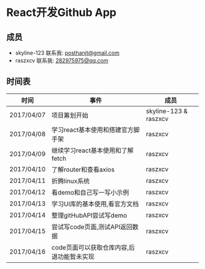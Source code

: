 # React开发Github App

## 成员
- skyline-123  联系我: posthanjt@gmail.com
- raszxcv      联系我:    282975975@qq.com

## 时间表
|时间|事件|成员|
|-|-|-|
|2017/04/07|项目筹划开始|skyline-123 & raszxcv|
|2017/04/08|学习react基本使用和搭建官方脚手架|raszxcv|
|2017/04/09|继续学习react基本使用和了解fetch|raszxcv|
|2017/04/10|了解router和查看axios|raszxcv|
|2017/04/11|折腾linux系统|raszxcv|
|2017/04/12|看demo和自己写一写小示例|raszxcv|
|2017/04/13|学习UI库的基本使用,看官方文档|raszxcv|
|2017/04/14|整理gitHubAPI尝试写demo|raszxcv|
|2017/04/15|尝试写code页面,测试API返回数据|raszxcv|
|2017/04/16|code页面可以获取仓库内容,后退功能暂未实现|raszxcv|
